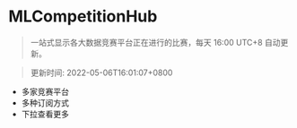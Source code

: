 # MLCompetitionHub

> 一站式显示各大数据竞赛平台正在进行的比赛，每天 16:00 UTC+8 自动更新。
  
> 更新时间: 2022-05-06T16:01:07+0800 

* 多家竞赛平台
* 多种订阅方式
* 下拉查看更多
